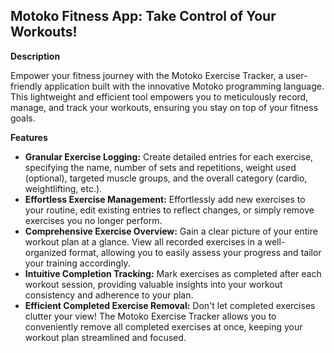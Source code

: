 ##   Motoko Fitness App: Take Control of Your Workouts!

**Description**

Empower your fitness journey with the Motoko Exercise Tracker, a user-friendly application built with the innovative Motoko programming language. This lightweight and efficient tool empowers you to meticulously record, manage, and track your workouts, ensuring you stay on top of your fitness goals.

**Features**

* **Granular Exercise Logging:** Create detailed entries for each exercise, specifying the name, number of sets and repetitions, weight used (optional), targeted muscle groups, and the overall category (cardio, weightlifting, etc.). 
* **Effortless Exercise Management:** Effortlessly add new exercises to your routine, edit existing entries to reflect changes, or simply remove exercises you no longer perform. 
* **Comprehensive Exercise Overview:** Gain a clear picture of your entire workout plan at a glance. View all recorded exercises in a well-organized format, allowing you to easily assess your progress and tailor your training accordingly. 
* **Intuitive Completion Tracking:** Mark exercises as completed after each workout session, providing valuable insights into your workout consistency and adherence to your plan. 
* **Efficient Completed Exercise Removal:** Don't let completed exercises clutter your view! The Motoko Exercise Tracker allows you to conveniently remove all completed exercises at once, keeping your workout plan streamlined and focused.
